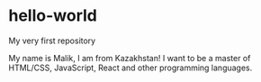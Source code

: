 # hello-world
My very first repository

My name is Malik, I am from Kazakhstan!
I want to be a master of HTML/CSS, JavaScript, React and other programming languages.
